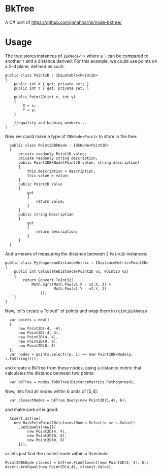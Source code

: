 # BkTree

A C# port of https://github.com/jonahharris/node-bktree/

Usage
===

The tree stores instances of `IBkNode<T>` where a `T` can be compared to another `T` and a distance derived. For this example, we could use points on a 2-d plane, defined as such:

    public class Point2D : IEquatable<Point2D>
    {
        public int X { get; private set; }
        public int Y { get; private set; }
  
        public Point2D(int x, int y)
        {
            X = x;
            Y = y;
        }
        
        //equality and hashing members... 
    }

Now we could make a type of `IBkNode<Point>` to store in the tree:

      public class Point2DBkNode : IBkNode<Point2D>
      {
          private readonly Point2D value;
          private readonly string description;
          public Point2DBkNode(Point2D value, string description)
          {
              this.description = description;
              this.value = value;
          }
          public Point2D Value
          {
              get
              {
                  return value;
              }
          }
          public string Description
          {
              get
              {
                  return description;
              }
          }
      }
      
And a means of measuring the distance between 2 `Point2D` instances:

    public class PythagoreanDistanceMetric : IDistanceMetric<Point2D>
    {
        public int CalculateDistance(Point2D v1, Point2D v2)
        {
            return Convert.ToInt32(
                Math.Sqrt(Math.Pow(v1.X - v2.X, 2) +
                          Math.Pow(v1.Y - v2.Y, 2)
                    ));
        }
    }


Now, let's create a "cloud" of points and wrap them in `Point2DBkNode`s

      var points = new[]
      {
          new Point2D(-4, -4),
          new Point2D(-4, 4),
          new Point2D(4, 4),
          new Point2D(8, 8),
          new Point2D(0, 8)
      };
      var nodes = points.Select((p, i) => new Point2DBkNode(p, i.ToString()));

and create a BkTree from these nodes, using a distance metric that calculates the distance between two points:

      var bkTree = nodes.ToBkTree(DistanceMetrics.Pythagorean);

Now, lets find all nodes within 6 units of [5,4]:

      var closestNodes = bkTree.Query(new Point2D(5,4), 6);

and make sure all is good:

      Assert.IsTrue(
        new HashSet<Point2D>(closestNodes.Select(n => n.Value))
          .SetEquals(new[]{
              new Point2D(4, 4),
              new Point2D(8, 8),
              new Point2D(0, 8)
          }));

or lets just find the closest node within a threshold:

    Point2DBkNode closest = bkTree.FindClosest(new Point2D(5, 4), 6);
    Assert.AreEqual(new Point2D(4,4), closest.Value);
